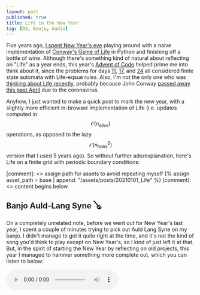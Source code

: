 ```yaml
---
layout: post
published: true
title: Life in the New Year
tag: [D3, Banjo, Audio]
---
```


Five years ago, [I spent New Year's
eve](https://www.youtube.com/watch?v=mAHxzNBV960) playing around with
a naive implementation of [Conway's Game of
Life](https://en.wikipedia.org/wiki/Conway%27s_Game_of_Life) in Python
and finishing off a bottle of wine. Although there's something kind of
natural about reflecting on "Life" as a year ends, this year's [Advent
of Code](https://adventofcode.com/) helped prime me into think about
it, since the problems for days
[11](https://adventofcode.com/2020/day/11),
[17](https://adventofcode.com/2020/day/17), and
[24](https://adventofcode.com/2020/day/24) all considered finite state
automata with Life-eqsue rules. Also, I'm not the only one who was
[thinking about Life
recently](https://www.nytimes.com/2020/12/28/science/math-conway-game-of-life.html),
probably because John Conway [passed away this past
April](https://www.nytimes.com/2020/04/15/technology/john-horton-conway-dead-coronavirus.html)
due to the coronavirus.

Anyhow, I just wanted to make a quick post to mark the new year, with
a slightly more efficient in-browser implementation of Life
(i.e. updates computed in $$\mathcal{O}(n_\text{alive})$$ operations,
as opposed to the lazy $$\mathcal{O}(n_\text{rows}^2)$$ version that I
used 5 years ago). So without further ado/explanation, here's Life on
a finite grid with periodic boundary conditions:

[comment]: <> assign path for assets to avoid repeating myself
{% assign asset_path = base | append: "/assets/posts/20210101_Life" %}
[comment]: <> content begins below

<center>
	<div class="svg-container"></div>
</center>

<link rel="stylesheet" type="text/css" href="{{ asset_path }}/life_display.css"/>
<script src="{{ url }}/assets/posts/js/d3.v5.min.js"></script>
<script src="{{ asset_path }}/life_display.js"></script>

## Banjo Auld-Lang Syne 🪕
On a completely unrelated note, before we went out for New Year's last
year, I spent a couple of minutes trying to pick out Auld Lang Syne on
my banjo. I didn't manage to get it quite right at the time, and it's
not the kind of song you'd think to play except on New Year's, so I
kind of just left it at that. But, in the spirit of starting the New
Year by reflecting on old projects, this year I managed to hammer
something more complete out, which you can listen to below:

<audio controls id="banjo_auld_lang_syne" preload="auto">
<source src="{{ asset_path }}/banjo_auld_lang_syne_ish.mp3" type="audio/ogg"/>
Your browser does not support the <code>audio</code> element.
</audio>
